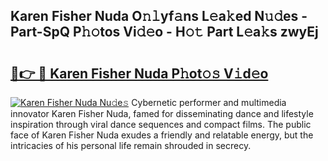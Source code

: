 ## Karen Fisher Nuda O𝚗𝚕yf𝚊ns L𝚎a𝚔ed N𝚞𝚍es - Part-SpQ P𝚑𝚘tos Vi𝚍𝚎o - H𝚘𝚝 Part L𝚎a𝚔s zwyEj

# <h2><a href="http://kf8m4k.oniu.top/?m=Karen+Fisher+Nuda">🔗👉 🔴 Karen Fisher Nuda P𝚑ot𝚘𝚜 V𝚒d𝚎o</a></h2>

[![Karen Fisher Nuda Nu𝚍e𝚜](https://i.imgur.com/0qMVB7G.gif)](http://kf8m4k.oniu.top/?m=Karen+Fisher+Nuda)
Cybernetic performer and multimedia innovator Karen Fisher Nuda, famed for disseminating dance and lifestyle inspiration through viral dance sequences and compact films. The public face of Karen Fisher Nuda exudes a friendly and relatable energy, but the intricacies of his personal life remain shrouded in secrecy.  

